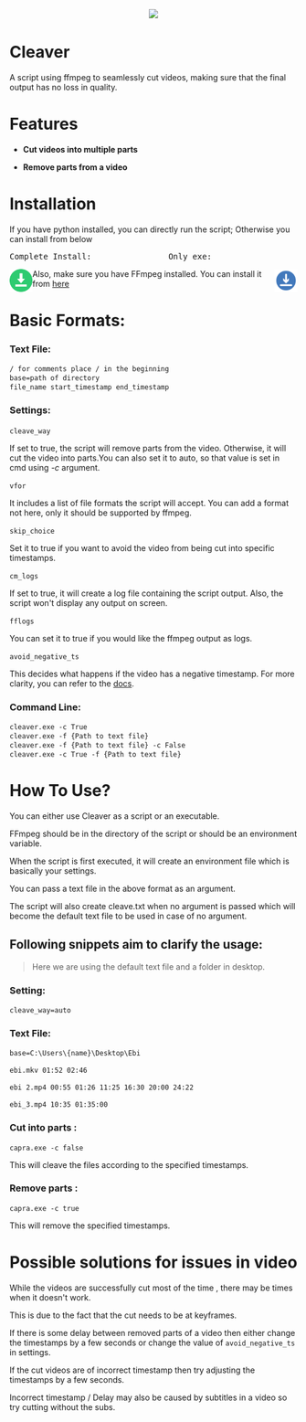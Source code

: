 <p align="center"><img src="https://github.com/Namek6969/namk1.github.io/blob/gh-pages/smth.ico?raw=true"></p>

# Cleaver
A script using ffmpeg to seamlessly cut videos, making sure that the final output has no loss in quality.


# Features
- <b>Cut videos into multiple parts</b>


- <b>Remove parts from a video</b>

# Installation
If you have python installed, you can directly run the script;
Otherwise you can install from below
<pre>
Complete Install:                Only exe: 
</pre>
[<img align=left alt="alt_text" width="40px" src="https://github.com/Namek6969/nk1.github.io/blob/gh-pages/download-1.png?raw=true"/>](https://github.com/Namek6969/nk1.github.io/releases/download/1.0.0/Cleaver-FF-win64-1.0.0.zip)

[<img align=right alt="alt_text" width="40px" src="https://github.com/Namek6969/nk1.github.io/blob/gh-pages/download-2.png?raw=true"/>]([https://www.google.com/](https://github.com/Namek6969/nk1.github.io/releases/download/1.0.0/Cleaver-win64-1.0.0.zip))


Also, make sure you have FFmpeg installed.
You can install it from [here](https://www.ffmpeg.org/download.html)

# Basic Formats:
### Text File:
```
/ for comments place / in the beginning
base=path of directory
file_name start_timestamp end_timestamp
```
### Settings:
 `cleave_way`

If set to true, the script will remove parts from the video. Otherwise, it will cut the video into parts.You can also set it to auto, so that value is set in cmd using *-c* argument.

`vfor`

It includes a list of file formats the script will accept. You can add a format not here, only it should be supported by ffmpeg.

`skip_choice`

Set it to true if you want to avoid the video from being cut into specific timestamps.

`cm_logs`

If set to true, it will create a log file containing the script output. Also, the script won't display any output on screen.

`fflogs`

You can set it to true if you would like the ffmpeg output as logs.

`avoid_negative_ts`

This decides what happens if the video has a negative timestamp.
For more clarity, you can refer to the [docs](https://ffmpeg.org/ffmpeg-all.html).

### Command Line:
```
cleaver.exe -c True
cleaver.exe -f {Path to text file}
cleaver.exe -f {Path to text file} -c False
cleaver.exe -c True -f {Path to text file}
```

# How To Use?

You can either use Cleaver as a script or an executable.

FFmpeg should be in the directory of the script or should be an environment variable.

When the script is first executed, it will create an environment file which is basically your settings.

You can pass a text file in the above format as an argument.

The script will also create cleave.txt when no argument is passed which will become the default text file to be used in case of no argument.

## Following snippets aim to clarify the usage:
> Here we are using the default text file and a folder in desktop.
### Setting:
```
cleave_way=auto
```
### Text File:
```
base=C:\Users\{name}\Desktop\Ebi
```
```
ebi.mkv 01:52 02:46
```
```
ebi 2.mp4 00:55 01:26 11:25 16:30 20:00 24:22
```
```
ebi_3.mp4 10:35 01:35:00
```

### Cut into parts :
```
capra.exe -c false
```
This will cleave the files according to the specified timestamps.   
   
  
### Remove parts :
```
capra.exe -c true
```
This will remove the specified timestamps.


# Possible solutions for issues in video
While the videos are successfully cut most of the time , there may be times when it doesn't work.

This is due to the fact that the cut needs to be at keyframes.

If there is some delay between removed parts of a video then either change the timestamps by a few seconds or change the value of `avoid_negative_ts` in settings.

If the cut videos are of incorrect timestamp then try adjusting the timestamps by a few seconds.

Incorrect timestamp / Delay may also be caused by subtitles in a video so try cutting without the subs.
